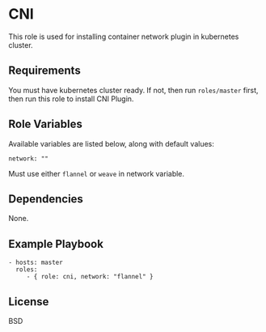 CNI
=========

This role is used for installing container network plugin in kubernetes cluster.

Requirements
------------

You must have kubernetes cluster ready. If not, then run `roles/master` first, then run this role to install CNI Plugin.

Role Variables
--------------

Available variables are listed below, along with default values:

	network: ""

Must use either `flannel` or `weave` in network variable.

Dependencies
------------

None.

Example Playbook
----------------

    - hosts: master
      roles:
         - { role: cni, network: "flannel" }

License
-------

BSD

